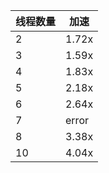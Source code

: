 | 线程数量 | 加速 |
|-----|-----|
| 2 | 1.72x |
| 3 | 1.59x |
| 4 | 1.83x |
| 5 | 2.18x |
| 6 | 2.64x |
| 7 | error |
| 8 | 3.38x |
| 10 | 4.04x |
